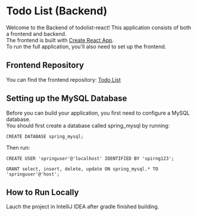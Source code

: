 # Todo List (Backend)

Welcome to the Backend of todolist-react! This application consists of both a frontend and backend.   
The frontend is built with [Create React App](https://github.com/facebook/create-react-app).   
To run the full application, you'll also need to set up the frontend.

## Frontend Repository

You can find the frontend repository: [Todo List](https://github.com/jslee124/todolist-react)

## Setting up the MySQL Database

Before you can build your application, you first need to configure a MySQL database.  
You should first create a database called spring_mysql by running:    

`CREATE DATABASE spring_mysql;`  

Then run:  

`CREATE USER 'springuser'@'localhost' IDENTIFIED BY 'spirng123';`  

`GRANT select, insert, delete, update ON spring_mysql.* TO 'springuser'@'host';` 

## How to Run Locally

Lauch the project in IntelliJ IDEA after gradle finished building.
